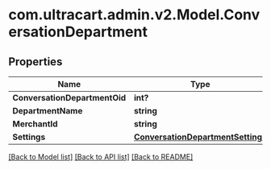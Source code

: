 # com.ultracart.admin.v2.Model.ConversationDepartment
## Properties

Name | Type | Description | Notes
------------ | ------------- | ------------- | -------------
**ConversationDepartmentOid** | **int?** |  | [optional] 
**DepartmentName** | **string** |  | [optional] 
**MerchantId** | **string** |  | [optional] 
**Settings** | [**ConversationDepartmentSettings**](ConversationDepartmentSettings.md) |  | [optional] 


[[Back to Model list]](../README.md#documentation-for-models) [[Back to API list]](../README.md#documentation-for-api-endpoints) [[Back to README]](../README.md)

